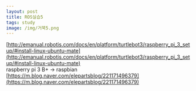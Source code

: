 ```yaml
---
layout: post
title: ROS실습5
tags: study
image: /img/거북5.png
---
```


[http://emanual.robotis.com/docs/en/platform/turtlebot3/raspberry_pi_3_setup/#install-linux-ubuntu-mate](http://emanual.robotis.com/docs/en/platform/turtlebot3/raspberry_pi_3_setup/#install-linux-ubuntu-mate)  
raspberry pi 3 B+ -> raspbian  
[https://m.blog.naver.com/elepartsblog/221171496379](https://m.blog.naver.com/elepartsblog/221171496379)
